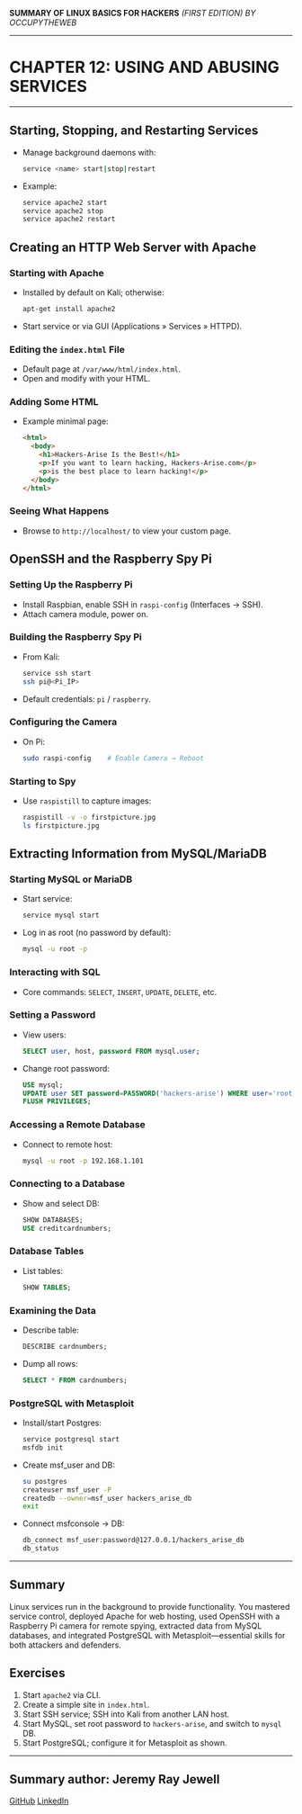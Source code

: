**SUMMARY OF**
**LINUX BASICS FOR HACKERS**
*(FIRST EDITION) BY OCCUPYTHEWEB*

---

# CHAPTER 12: USING AND ABUSING SERVICES

---

## Starting, Stopping, and Restarting Services

* Manage background daemons with:

  ```bash
  service <name> start|stop|restart
  ```
* Example:

  ```bash
  service apache2 start
  service apache2 stop
  service apache2 restart
  ```

## Creating an HTTP Web Server with Apache

### Starting with Apache

* Installed by default on Kali; otherwise:

  ```bash
  apt-get install apache2
  ```
* Start service or via GUI (Applications » Services » HTTPD).

### Editing the `index.html` File

* Default page at `/var/www/html/index.html`.
* Open and modify with your HTML.

### Adding Some HTML

* Example minimal page:

  ```html
  <html>
    <body>
      <h1>Hackers-Arise Is the Best!</h1>
      <p>If you want to learn hacking, Hackers-Arise.com</p>
      <p>is the best place to learn hacking!</p>
    </body>
  </html>
  ```

### Seeing What Happens

* Browse to `http://localhost/` to view your custom page.

## OpenSSH and the Raspberry Spy Pi

### Setting Up the Raspberry Pi

* Install Raspbian, enable SSH in `raspi-config` (Interfaces → SSH).
* Attach camera module, power on.

### Building the Raspberry Spy Pi

* From Kali:

  ```bash
  service ssh start
  ssh pi@<Pi_IP>
  ```
* Default credentials: `pi` / `raspberry`.

### Configuring the Camera

* On Pi:

  ```bash
  sudo raspi-config    # Enable Camera → Reboot
  ```

### Starting to Spy

* Use `raspistill` to capture images:

  ```bash
  raspistill -v -o firstpicture.jpg
  ls firstpicture.jpg
  ```

## Extracting Information from MySQL/MariaDB

### Starting MySQL or MariaDB

* Start service:

  ```bash
  service mysql start
  ```
* Log in as root (no password by default):

  ```bash
  mysql -u root -p
  ```

### Interacting with SQL

* Core commands: `SELECT`, `INSERT`, `UPDATE`, `DELETE`, etc.

### Setting a Password

* View users:

  ```sql
  SELECT user, host, password FROM mysql.user;
  ```
* Change root password:

  ```sql
  USE mysql;
  UPDATE user SET password=PASSWORD('hackers-arise') WHERE user='root';
  FLUSH PRIVILEGES;
  ```

### Accessing a Remote Database

* Connect to remote host:

  ```bash
  mysql -u root -p 192.168.1.101
  ```

### Connecting to a Database

* Show and select DB:

  ```sql
  SHOW DATABASES;
  USE creditcardnumbers;
  ```

### Database Tables

* List tables:

  ```sql
  SHOW TABLES;
  ```

### Examining the Data

* Describe table:

  ```sql
  DESCRIBE cardnumbers;
  ```
* Dump all rows:

  ```sql
  SELECT * FROM cardnumbers;
  ```

### PostgreSQL with Metasploit

* Install/start Postgres:

  ```bash
  service postgresql start
  msfdb init
  ```
* Create msf\_user and DB:

  ```bash
  su postgres
  createuser msf_user -P
  createdb --owner=msf_user hackers_arise_db
  exit
  ```
* Connect msfconsole → DB:

  ```bash
  db_connect msf_user:password@127.0.0.1/hackers_arise_db
  db_status
  ```

---

## Summary

Linux services run in the background to provide functionality. You mastered service control, deployed Apache for web hosting, used OpenSSH with a Raspberry Pi camera for remote spying, extracted data from MySQL databases, and integrated PostgreSQL with Metasploit—essential skills for both attackers and defenders.

## Exercises

1. Start `apache2` via CLI.
2. Create a simple site in `index.html`.
3. Start SSH service; SSH into Kali from another LAN host.
4. Start MySQL, set root password to `hackers-arise`, and switch to `mysql` DB.
5. Start PostgreSQL; configure it for Metasploit as shown.

---

## Summary author: **Jeremy Ray Jewell**

[GitHub](https://github.com/jeremyrayjewell)
[LinkedIn](https://www.linkedin.com/in/jeremyrayjewell)
